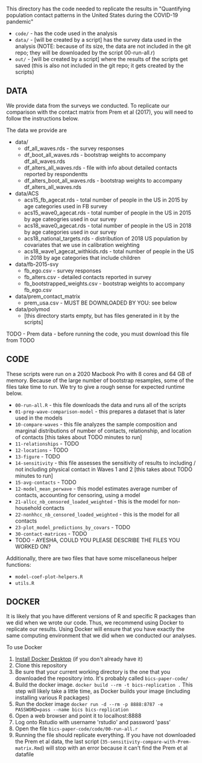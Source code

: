 
This directory has the code needed to replicate the results in
"Quantifying population contact patterns in the United States during the COVID-19 pandemic"


* `code/` - has the code used in the analysis
* `data/` - [will be created by a script] has the survey data used in the analysis
            (NOTE: because of its size, the data are not included in the git repo; they will be downloaded by the script 00-run-all.r)
* `out/`  - [will be created by a script] where the results of the scripts get saved (this is also not included in the git repo; it gets created by the scripts)

## DATA

We provide data from the surveys we conducted.  To replicate our comparison
with the contact matrix from Prem et al (2017), you will need to follow the
instructions below.

The data we provide are

* data/
	- df_all_waves.rds - the survey responses 
	- df_boot_all_waves.rds - bootstrap weights to accompany df_all_waves.rds
	- df_alters_all_waves.rds - file with info about detailed contacts reported by respondentts
	- df_alters_boot_all_waves.rds - bootstrap weights to accompany df_alters_all_waves.rds
* data/ACS
	- acs15_fb_agecat.rds - total number of people in the US in 2015 by age categories used in FB survey
	- acs15_wave0_agecat.rds - total number of people in the US in 2015 by age cateogries used in our survey
	- acs18_wave0_agecat.rds - total number of people in the US in 2018 by age categories used in our survey
	- acs18_national_targets.rds - distribution of 2018 US population by covariates that we use in calibration weighting
	- acs18_wave1_agecat_withkids.rds - total number of people in the US in 2018 by age categories that include children
* data/fb-2015-svy
	- fb_ego.csv - survey responses
	- fb_alters.csv - detailed contacts reported in survey
	- fb_bootstrapped_weights.csv - bootstrap weights to accompany fb_ego.csv
* data/prem_contact_matrix
	- prem_usa.csv - MUST BE DOWNLOADED BY YOU: see below 
* data/polymod
	- [this directory starts empty, but has files generated in it by the scripts]

TODO - Prem data - before running the code, you must download this file from TODO

## CODE

These scripts were run on a 2020 Macbook Pro with 8 cores and 64 GB of memory.
Because of the large number of bootstrap resamples, some of the files take time to run.
We try to give a rough sense for expected runtime below.

* `00-run-all.R` - this file downloads the data and runs all of the scripts
* `01-prep-wave-comparison-model` - this prepares a dataset that is later used in the models
* `10-compare-waves` - this file analyzes the sample composition and marginal distributions of number of contacts, relationship, and location of contacts [this takes about TODO minutes to run]
* `11-relationships` - TODO 
* `12-locations` - TODO 
* `13-figure` - TODO 
* `14-sensitivity` - this file assesses the sensitivity of results to including / not including physical contact in Waves 1 and 2 [this takes about TODO minutes to run]
* `15-avg-contacts` - TODO 
* `12-model_mean_perwave` - this model estimates average number of contacts, accounting for censoring, using a model
* `21-allcc_nb_censored_loaded_weighted` - this is the model for non-household contacts
* `22-nonhhcc_nb_censored_loaded_weighted` - this is the model for all contacts
* `23-plot_model_predictions_by_covars` - TODO 
* `30-contact-matrices` - TODO 
* TODO - AYESHA, COULD YOU PLEASE DESCRIBE THE FILES YOU WORKED ON?

Additionally, there are two files that have some miscellaneous helper functions:

* `model-coef-plot-helpers.R`
* `utils.R`


## DOCKER

It is likely that you have different versions of R and specific R packages than we did
when we wrote our code.  Thus, we recommend using Docker to replicate our results. 
Using Docker will ensure that you have exactly the same computing environment that we did
when we conducted our analyses.

To use Docker

1. [Install Docker Desktop](https://www.docker.com/get-started) (if you don't already have it)
1. Clone this repository 
1. Be sure that your current working directory is the one that you downloaded the repository into. It's probably called `bics-paper-code/`
1. Build the docker image. 
	`docker build --rm -t bics-replication .`
   This step will likely take a little time, as Docker builds your image (including installing various R packages)
1. Run the docker image
	`docker run -d --rm -p 8888:8787 -e PASSWORD=pass --name bics bics-replication`
1. Open a web browser and point it to localhost:8888
1. Log onto Rstudio with username 'rstudio' and password 'pass'
1. Open the file `bics-paper-code/code/00-run-all.r`
1. Running the file should replicate everything. If you have not downloaded the Prem et al data, the last script (`35-sensitivity-compare-with-Prem-matrix.Rmd`) will stop with an error because it can't find the Prem et al datafile

